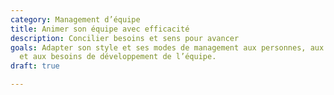 ```yaml
---
category: Management d’équipe
title: Animer son équipe avec efficacité
description: Concilier besoins et sens pour avancer
goals: Adapter son style et ses modes de management aux personnes, aux situations
  et aux besoins de développement de l’équipe.
draft: true

---
```


